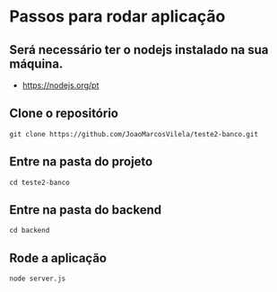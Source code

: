 # Passos para rodar aplicação

## Será necessário ter o nodejs instalado na sua máquina.

- https://nodejs.org/pt

## Clone o repositório

```
git clone https://github.com/JoaoMarcosVilela/teste2-banco.git
```

## Entre na pasta do projeto

```
cd teste2-banco
```

## Entre na pasta do backend

```
cd backend
```

## Rode a aplicação

```
node server.js
```
